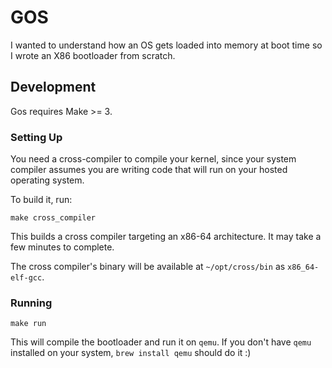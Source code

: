 # GOS
I wanted to understand how an OS gets loaded into memory at boot time so I wrote an X86 bootloader from scratch.

## Development

Gos requires Make >= 3.

### Setting Up

You need a cross-compiler to compile your kernel, since your system compiler 
assumes you are writing code that will run on your hosted operating system. 

To build it, run:

```shell
make cross_compiler
```

This builds a cross compiler targeting an x86-64 architecture. It may take a few minutes to complete.

The cross compiler's binary will be available at `~/opt/cross/bin` as `x86_64-elf-gcc`.

### Running

```shell
make run
```

This will compile the bootloader and run it on `qemu`. If you don't have `qemu` installed on your system, `brew install qemu` should do it :)
